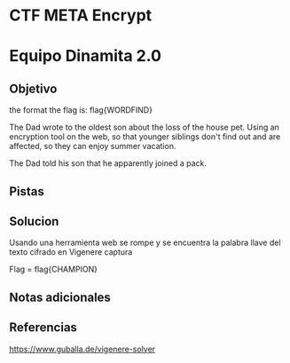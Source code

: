 # CTF META Encrypt
# Equipo Dinamita 2.0
## Objetivo
the format the flag is: flag{WORDFIND}

The Dad wrote to the oldest son about the loss of the house pet. Using an encryption tool on the web, so that younger siblings don't find out and are affected, so they can enjoy summer vacation.

The Dad told his son that he apparently joined a pack.

## Pistas
## Solucion

Usando una herramienta web se rompe y se encuentra la palabra llave del texto cifrado en Vigenere 
	captura

Flag = flag{CHAMPION}

## Notas adicionales
## Referencias

https://www.guballa.de/vigenere-solver